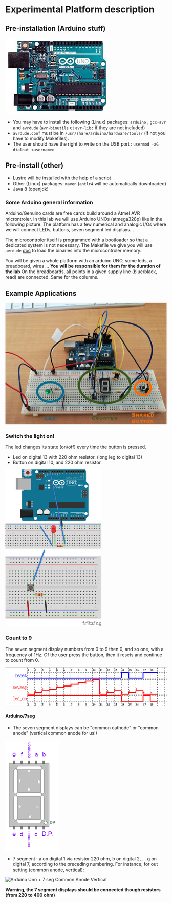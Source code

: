 # Experimental Platform description


## Pre-installation (Arduino stuff)

![Arduino Uno Platform](figs/arduino-uno-dip-rev3.jpg)

  * You may have to install the following (Linux) packages: `arduino` ,
`gcc-avr` and `avrdude` (`avr-binutils` et `avr-libc` if they are not included)
  * `avrdude.conf` must be in `/usr/share/arduino/hardware/tools/` (if not you have to modify Makefiles).
  * The user should have the right to write on  the USB port :
`usermod -aG dialout <username>`

## Pre-install (other)

  * Lustre will be installed with the help of a script
  * Other (Linux) packages: `maven` (`antlr4` will be automatically
  downloaded)
  * Java 8 (openjdk)

### Some Arduino general information

Arduino/Genuino cards are free cards build around a Atmel AVR
microntroler. In this lab we will use  Arduino UNOs (atmega328p) like
in the following picture. The platform has a few numerical and
analogic I/Os where we will connect LEDs, buttons, seven segment led
displays...

The microcontroler itself is programmed with a bootloader so that a dedicated
system is not necessary. The Makefile we give you will use   `avrdude`
[doc](http://www.nongnu.org/avrdude/) to load the binaries into the
microcontroler memory.

You will be given a whole platform with an arduino UNO, some leds, a
breadboard, wires ...  **You will be responsible for them for the
duration of the lab** On the breadboards, all points in a given
supply line (blue/black, read) are connected. Same for the columns.



## Example Applications

![Arduino Uno Platform](figs/montage.jpg)


### Switch the light on!

The led changes its state (on/off) every time the button is pressed.

* Led on digital 13 with 220 ohm resistor. (long leg to digital 13)
* Button on digital 10, and 220 ohm resistor.

![Arduino Uno + Led on Port Digital 13](figs/p-led_schema1_port13_cut.png)
![Button on Port Digital 10](figs/p-boutonpoussoir_arduino.png)


### Count to 9

The seven segment display numbers from 0 to 9 then 0, and so one, with a frequency of 1Hz. Of the user
press the button, then it resets and continue to count from 0.


![Expected behavior](figs/expected_behavior_cr10.png)

#### Arduino/7seg

* The seven segment displays can be "common cathode" or "common anode"
  (vertical common anode for us!)

![7 seg Vertical Interface](figs/numerotation_7segvertical_CC.png)

* 7 segment : a on digital 1 via resistor 220 ohm, b on digital 2, ...
  g on digital 7, according to the preceding numbering. For instance,
  for out setting (common anode, vertical):

![Arduino Uno + 7 seg Common Anode Vertical](figs/7SegmentAC_verticalbb.png)

**Warning, the 7 segment displays should be connected though resistors
(from 220 to 400 ohm)**
